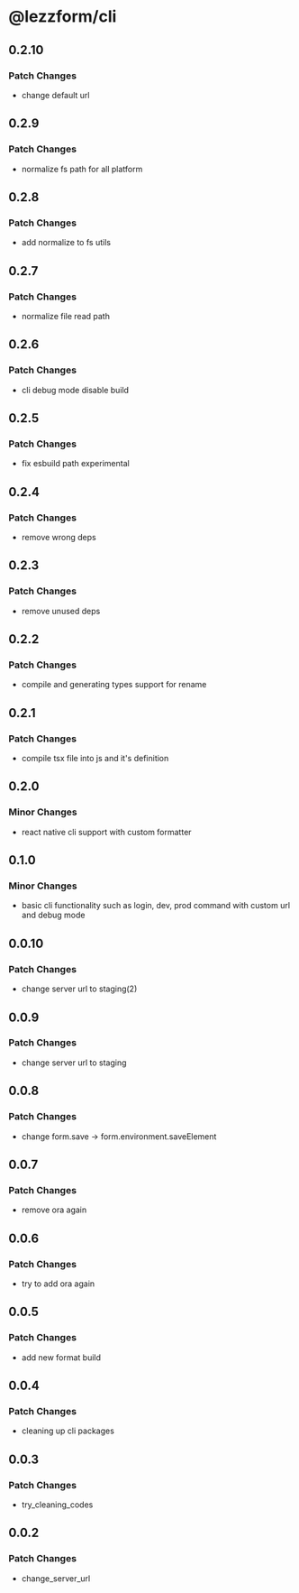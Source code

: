 # @lezzform/cli

## 0.2.10

### Patch Changes

- change default url

## 0.2.9

### Patch Changes

- normalize fs path for all platform

## 0.2.8

### Patch Changes

- add normalize to fs utils

## 0.2.7

### Patch Changes

- normalize file read path

## 0.2.6

### Patch Changes

- cli debug mode disable build

## 0.2.5

### Patch Changes

- fix esbuild path experimental

## 0.2.4

### Patch Changes

- remove wrong deps

## 0.2.3

### Patch Changes

- remove unused deps

## 0.2.2

### Patch Changes

- compile and generating types support for rename

## 0.2.1

### Patch Changes

- compile tsx file into js and it's definition

## 0.2.0

### Minor Changes

- react native cli support with custom formatter

## 0.1.0

### Minor Changes

- basic cli functionality such as login, dev, prod command with custom url and debug mode

## 0.0.10

### Patch Changes

- change server url to staging(2)

## 0.0.9

### Patch Changes

- change server url to staging

## 0.0.8

### Patch Changes

- change form.save -> form.environment.saveElement

## 0.0.7

### Patch Changes

- remove ora again

## 0.0.6

### Patch Changes

- try to add ora again

## 0.0.5

### Patch Changes

- add new format build

## 0.0.4

### Patch Changes

- cleaning up cli packages

## 0.0.3

### Patch Changes

- try_cleaning_codes

## 0.0.2

### Patch Changes

- change_server_url
